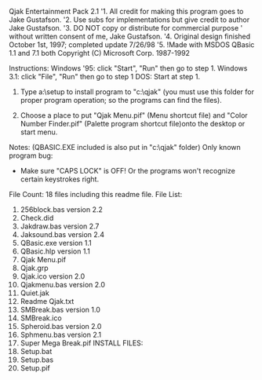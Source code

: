 Qjak Entertainment Pack 2.1
'1. All credit for making this program goes to Jake Gustafson.
'2. Use subs for implementations but give credit to author Jake Gustafson.
'3. DO NOT copy or distribute for commercial purpose
'   without written consent of me, Jake Gustafson.
'4. Original design finished October 1st, 1997; completed update 7/26/98
'5. !Made with MSDOS QBasic 1.1 and 7.1 both Copyright (C) Microsoft Corp. 1987-1992

Instructions:
Windows '95: click "Start", "Run" then go to step 1.
Windows 3.1: click "File", "Run" then go to step 1
DOS: Start at step 1.

1.  Type a:\setup to install program to "c:\qjak" (you must use
    this folder for proper program operation; so the programs can
    find the files).

2.  Choose a place to put "Qjak Menu.pif" (Menu shortcut file)
    and "Color Number Finder.pif" (Palette program shortcut
    file)onto the desktop or start menu.

Notes:
(QBASIC.EXE included is also put in "c:\qjak" folder)
Only known program bug:
- Make sure "CAPS LOCK" is OFF!  Or the programs
  won't recognize certain keystrokes right.

File Count: 18 files including this readme file.
File List:
1.  256block.bas			version 2.2
2.  Check.did
3.  Jakdraw.bas			version 2.7
4.  Jaksound.bas			version 2.4
5.  QBasic.exe			version 1.1
6.  QBasic.hlp			version 1.1
7.  Qjak Menu.pif
8.  Qjak.grp
9.  Qjak.ico			version 2.0
10. Qjakmenu.bas			version 2.0
11. Quiet.jak
12. Readme Qjak.txt
13. SMBreak.bas 			version 1.0
14. SMBreak.ico
15. Spheroid.bas			version 2.0
16. Sphmenu.bas			version 2.1
17. Super Mega Break.pif
INSTALL FILES:
18. Setup.bat
19. Setup.bas
20. Setup.pif
